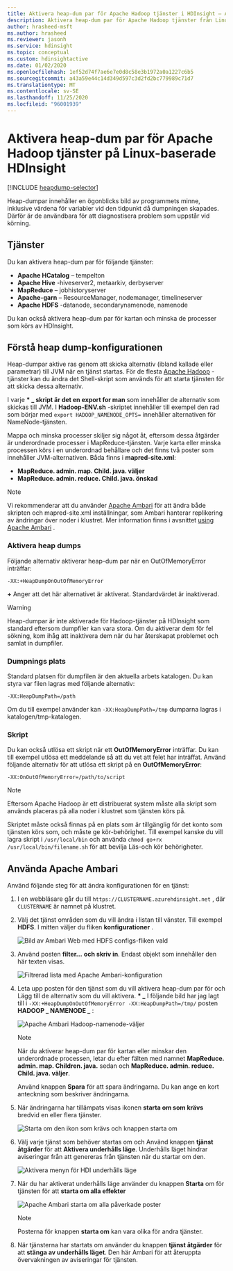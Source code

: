 ```yaml
---
title: Aktivera heap-dum par för Apache Hadoop tjänster i HDInsight – Azure
description: Aktivera heap-dum par för Apache Hadoop tjänster från Linux-baserade HDInsight-kluster för fel sökning och analys.
author: hrasheed-msft
ms.author: hrasheed
ms.reviewer: jasonh
ms.service: hdinsight
ms.topic: conceptual
ms.custom: hdinsightactive
ms.date: 01/02/2020
ms.openlocfilehash: 1ef52d74f7ae6e7e0d8c58e3b1972a0a1227c6b5
ms.sourcegitcommit: a43a59e44c14d349d597c3d2fd2bc779989c71d7
ms.translationtype: MT
ms.contentlocale: sv-SE
ms.lasthandoff: 11/25/2020
ms.locfileid: "96001939"
---
```

# <a name="enable-heap-dumps-for-apache-hadoop-services-on-linux-based-hdinsight"></a>Aktivera heap-dum par för Apache Hadoop tjänster på Linux-baserade HDInsight

[!INCLUDE [heapdump-selector](../../includes/hdinsight-selector-heap-dump.md)]

Heap-dumpar innehåller en ögonblicks bild av programmets minne, inklusive värdena för variabler vid den tidpunkt då dumpningen skapades. Därför är de användbara för att diagnostisera problem som uppstår vid körning.

## <a name="services"></a>Tjänster

Du kan aktivera heap-dum par för följande tjänster:

* **Apache HCatalog** – tempelton
* **Apache Hive** -hiveserver2, metaarkiv, derbyserver
* **MapReduce** – jobhistoryserver
* **Apache-garn** – ResourceManager, nodemanager, timelineserver
* **Apache HDFS** -datanode, secondarynamenode, namenode

Du kan också aktivera heap-dum par för kartan och minska de processer som körs av HDInsight.

## <a name="understanding-heap-dump-configuration"></a>Förstå heap dump-konfigurationen

Heap-dumpar aktive ras genom att skicka alternativ (ibland kallade eller parametrar) till JVM när en tjänst startas. För de flesta [Apache Hadoop](https://hadoop.apache.org/) -tjänster kan du ändra det Shell-skript som används för att starta tjänsten för att skicka dessa alternativ.

I varje **\* \_ skript är det en export for man** som innehåller de alternativ som skickas till JVM. I **Hadoop-ENV.sh** -skriptet innehåller till exempel den rad som börjar med `export HADOOP_NAMENODE_OPTS=` innehåller alternativen för NameNode-tjänsten.

Mappa och minska processer skiljer sig något åt, eftersom dessa åtgärder är underordnade processer i MapReduce-tjänsten. Varje karta eller minska processen körs i en underordnad behållare och det finns två poster som innehåller JVM-alternativen. Båda finns i **mapred-site.xml**:

* **MapReduce. admin. map. Child. java. väljer**
* **MapReduce. admin. reduce. Child. java. önskad**

> [!NOTE]  
> Vi rekommenderar att du använder [Apache Ambari](https://ambari.apache.org/) för att ändra både skripten och mapred-site.xml inställningar, som Ambari hanterar replikering av ändringar över noder i klustret. Mer information finns i avsnittet [using Apache Ambari](#using-apache-ambari) .

### <a name="enable-heap-dumps"></a>Aktivera heap dumps

Följande alternativ aktiverar heap-dum par när en OutOfMemoryError inträffar:

`-XX:+HeapDumpOnOutOfMemoryError`

**+** Anger att det här alternativet är aktiverat. Standardvärdet är inaktiverad.

> [!WARNING]  
> Heap-dumpar är inte aktiverade för Hadoop-tjänster på HDInsight som standard eftersom dumpfiler kan vara stora. Om du aktiverar dem för fel sökning, kom ihåg att inaktivera dem när du har återskapat problemet och samlat in dumpfiler.

### <a name="dump-location"></a>Dumpnings plats

Standard platsen för dumpfilen är den aktuella arbets katalogen. Du kan styra var filen lagras med följande alternativ:

`-XX:HeapDumpPath=/path`

Om du till exempel använder kan `-XX:HeapDumpPath=/tmp` dumparna lagras i katalogen/tmp-katalogen.

### <a name="scripts"></a>Skript

Du kan också utlösa ett skript när ett **OutOfMemoryError** inträffar. Du kan till exempel utlösa ett meddelande så att du vet att felet har inträffat. Använd följande alternativ för att utlösa ett skript på en __OutOfMemoryError__:

`-XX:OnOutOfMemoryError=/path/to/script`

> [!NOTE]  
> Eftersom Apache Hadoop är ett distribuerat system måste alla skript som används placeras på alla noder i klustret som tjänsten körs på.
> 
> Skriptet måste också finnas på en plats som är tillgänglig för det konto som tjänsten körs som, och måste ge kör-behörighet. Till exempel kanske du vill lagra skript i `/usr/local/bin` och använda `chmod go+rx /usr/local/bin/filename.sh` för att bevilja Läs-och kör behörigheter.

## <a name="using-apache-ambari"></a>Använda Apache Ambari

Använd följande steg för att ändra konfigurationen för en tjänst:

1. I en webbläsare går du till `https://CLUSTERNAME.azurehdinsight.net` , där `CLUSTERNAME` är namnet på klustret.

2. Välj det tjänst områden som du vill ändra i listan till vänster. Till exempel **HDFS**. I mitten väljer du fliken **konfigurationer** .

    ![Bild av Ambari Web med HDFS configs-fliken vald](./media/hdinsight-hadoop-collect-debug-heap-dump-linux/hdi-service-config-tab.png)

3. Använd posten **filter...** **och skriv in**. Endast objekt som innehåller den här texten visas.

    ![Filtrerad lista med Apache Ambari-konfiguration](./media/hdinsight-hadoop-collect-debug-heap-dump-linux/hdinsight-filter-list.png)

4. Leta upp posten för den tjänst som du vill aktivera heap-dum par för och Lägg till de alternativ som du vill aktivera. **\* \_** I följande bild har jag lagt till i `-XX:+HeapDumpOnOutOfMemoryError -XX:HeapDumpPath=/tmp/` posten **HADOOP \_ NAMENODE \_** :

    ![Apache Ambari Hadoop-namenode-väljer](./media/hdinsight-hadoop-collect-debug-heap-dump-linux/hadoop-namenode-opts.png)

   > [!NOTE]  
   > När du aktiverar heap-dum par för kartan eller minskar den underordnade processen, letar du efter fälten med namnet **MapReduce. admin. map. Children. java.** sedan och **MapReduce. admin. reduce. Child. java. väljer**.

    Använd knappen **Spara** för att spara ändringarna. Du kan ange en kort anteckning som beskriver ändringarna.

5. När ändringarna har tillämpats visas ikonen **starta om som krävs** bredvid en eller flera tjänster.

    ![Starta om den ikon som krävs och knappen starta om](./media/hdinsight-hadoop-collect-debug-heap-dump-linux/restart-required-icon.png)

6. Välj varje tjänst som behöver startas om och Använd knappen **tjänst åtgärder** för att **Aktivera underhålls läge**. Underhålls läget hindrar aviseringar från att genereras från tjänsten när du startar om den.

    ![Aktivera menyn för HDI underhålls läge](./media/hdinsight-hadoop-collect-debug-heap-dump-linux/hdi-maintenance-mode.png)

7. När du har aktiverat underhålls läge använder du knappen **Starta** om för tjänsten för att **starta om alla effekter**

    ![Apache Ambari starta om alla påverkade poster](./media/hdinsight-hadoop-collect-debug-heap-dump-linux/hdi-restart-all-button.png)

   > [!NOTE]  
   > Posterna för knappen **starta om** kan vara olika för andra tjänster.

8. När tjänsterna har startats om använder du knappen **tjänst åtgärder** för att **stänga av underhålls läget**. Den här Ambari för att återuppta övervakningen av aviseringar för tjänsten.